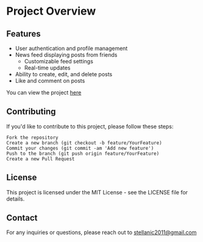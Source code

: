 # Project Overview

## Features

- User authentication and profile management
- News feed displaying posts from friends
  - Customizable feed settings
  - Real-time updates
- Ability to create, edit, and delete posts
- Like and comment on posts

You can view the project [here](https://stellanwae.github.io/facebook_clone/)


## Contributing

If you'd like to contribute to this project, please follow these steps:

```
Fork the repository
Create a new branch (git checkout -b feature/YourFeature)
Commit your changes (git commit -am 'Add new feature')
Push to the branch (git push origin feature/YourFeature)
Create a new Pull Request
```

## License

This project is licensed under the MIT License - see the LICENSE file for details.

## Contact

For any inquiries or questions, please reach out to stellanic2011@gmail.com
